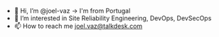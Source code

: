- 👋 Hi, I’m @joel-vaz -> I'm from Portugal
- 👀 I’m interested in Site Reliability Engineering, DevOps, DevSecOps
- 📫 How to reach me joel.vaz@talkdesk.com

<!---
joel-vaz/joel-vaz is a ✨ special ✨ repository because its `README.md` (this file) appears on your GitHub profile.
You can click the Preview link to take a look at your changes.
--->
